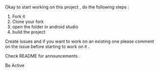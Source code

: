 Okay to start working on this project , do the following steps :
1. Fork it 
2. Clone your fork
3. open the folder in android studio 
4. build the project 


Create issues and if you want to work on an existing one please comment on the issue before starting to work on it .

Check README for announcements .

Be Active 


